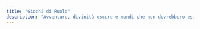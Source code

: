 ```yaml
---
title: "Giochi di Ruolo"
description: "Avventure, divinità oscure e mondi che non dovrebbero esistere."
---
```

